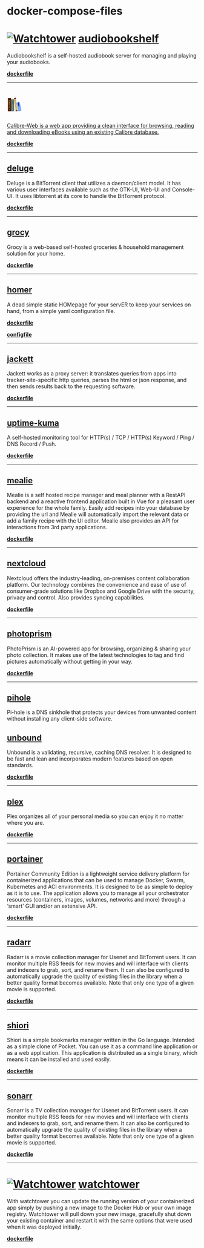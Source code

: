<h1> docker-compose-files </h1>

<h1><a href="https://www.audiobookshelf.org/Logo.png"><img src="https://www.audiobookshelf.org/Logo.png" style="width: 40px; max-width: 100%; height: auto;" title="Watchtower" /></a> <a href="https://github.com/advplyr/audiobookshelf"> audiobookshelf </a></h1>

<p>Audiobookshelf is a self-hosted audiobook server for managing and playing your audiobooks.</p>

**[dockerfile](https://github.com/wkimble91/docker-compose-files/blob/main/compose/audiobookshelf/docker-compose.yaml)**

---

<h1><a href="https://raw.githubusercontent.com/kovidgoyal/calibre/master/resources/images/lt.png"><img src="https://raw.githubusercontent.com/kovidgoyal/calibre/master/resources/images/lt.png" style="width: 40px; max-width: 100%; height: auto;" title="Watchtower" /></a> <a href="https://github.com/janeczku/calibre-web" calibre-web </a></h1>

<p>Calibre-Web is a web app providing a clean interface for browsing, reading and downloading eBooks using an existing Calibre database.</p>

**[dockerfile](https://github.com/wkimble91/docker-compose-files/blob/main/compose/calibre-web/docker-compose.yaml)**

---

## [deluge](https://github.com/deluge-torrent/deluge)

<p>Deluge is a BitTorrent client that utilizes a daemon/client model. It has various user interfaces available such as the GTK-UI, Web-UI and Console-UI. It uses libtorrent at its core to handle the BitTorrent protocol.</p>

**[dockerfile](https://github.com/wkimble91/docker-compose-files/blob/main/compose/deluge/docker-compose.yaml)**

---

## [grocy](https://github.com/grocy/grocy)

<p>Grocy is a web-based self-hosted groceries & household management solution for your home.</p>

**[dockerfile](https://github.com/wkimble91/docker-compose-files/blob/main/compose/grocy/docker-compose.yaml)**

---

## [homer](https://github.com/bastienwirtz/homer)

<p>A dead simple static HOMepage for your servER to keep your services on hand, from a simple yaml configuration file.</p>

**[dockerfile](https://github.com/wkimble91/docker-compose-files/blob/main/compose/homer/docker-compose.yaml)**

**[configfile](https://github.com/wkimble91/docker-compose-files/blob/main/compose/homer/config.yaml)**

---

## [jackett](https://github.com/Jackett/Jackett)

<p>Jackett works as a proxy server: it translates queries from apps into tracker-site-specific http queries, parses the html or json response, and then sends results back to the requesting software.</p>

**[dockerfile](https://github.com/wkimble91/docker-compose-files/blob/main/compose/jackett/docker-compose.yaml)**

---

## [uptime-kuma](https://github.com/louislam/uptime-kuma)

<p>A self-hosted monitoring tool for HTTP(s) / TCP / HTTP(s) Keyword / Ping / DNS Record / Push.</p>

**[dockerfile](https://github.com/wkimble91/docker-compose-files/blob/main/compose/uptime-kuma/docker-compose.yaml)**

---

## [mealie](https://github.com/hay-kot/mealie)

<p>Mealie is a self hosted recipe manager and meal planner with a RestAPI backend and a reactive frontend application built in Vue for a pleasant user experience for the whole family. Easily add recipes into your database by providing the url and Mealie will automatically import the relevant data or add a family recipe with the UI editor. Mealie also provides an API for interactions from 3rd party applications.</p>

**[dockerfile](https://github.com/wkimble91/docker-compose-files/blob/main/compose/mealie/docker-compose.yaml)**

---

## [nextcloud](https://github.com/nextcloud/server)

<p>Nextcloud offers the industry-leading, on-premises content collaboration platform. Our technology combines the convenience and ease of use of consumer-grade solutions like Dropbox and Google Drive with the security, privacy and control. Also provides syncing capabilities.</p>

**[dockerfile](https://github.com/wkimble91/docker-compose-files/blob/main/compose/nextcloud/docker-compose.yaml)**

---

## [photoprism](https://github.com/photoprism/photoprism)

<p>PhotoPrism is an AI-powered app for browsing, organizing & sharing your photo collection. It makes use of the latest technologies to tag and find pictures automatically without getting in your way.</p>

**[dockerfile](https://github.com/wkimble91/docker-compose-files/blob/main/compose/photoprism/docker-compose.yaml)**

---

## [pihole](https://github.com/pi-hole/pi-hole)

<p>Pi-hole is a DNS sinkhole that protects your devices from unwanted content without installing any client-side software.</p>

## [unbound](https://github.com/NLnetLabs/unbound)

<p>Unbound is a validating, recursive, caching DNS resolver. It is designed to be fast and lean and incorporates modern features based on open standards.</p>

**[dockerfile](https://github.com/wkimble91/docker-compose-files/blob/main/compose/pihole/docker-compose.yaml)**

---

## [plex](https://github.com/plexinc/pms-docker)

<p>Plex organizes all of your personal media so you can enjoy it no matter where you are.</p>

**[dockerfile](https://github.com/wkimble91/docker-compose-files/blob/main/compose/plex/docker-compose.yaml)**

---

## [portainer](https://github.com/portainer/portainer)

<p>Portainer Community Edition is a lightweight service delivery platform for containerized applications that can be used to manage Docker, Swarm, Kubernetes and ACI environments. It is designed to be as simple to deploy as it is to use. The application allows you to manage all your orchestrator resources (containers, images, volumes, networks and more) through a ‘smart’ GUI and/or an extensive API.</p>

**[dockerfile](https://github.com/wkimble91/docker-compose-files/blob/main/compose/portainer/docker-compose.yaml)**

---

## [radarr](https://github.com/Radarr/Radarr)

<p>Radarr is a movie collection manager for Usenet and BitTorrent users. It can monitor multiple RSS feeds for new movies and will interface with clients and indexers to grab, sort, and rename them. It can also be configured to automatically upgrade the quality of existing files in the library when a better quality format becomes available. Note that only one type of a given movie is supported.</p>

**[dockerfile](https://github.com/wkimble91/docker-compose-files/blob/main/compose/radarr/docker-compose.yaml)**

---

## [shiori](https://github.com/go-shiori/shiori)

<p>Shiori is a simple bookmarks manager written in the Go language. Intended as a simple clone of Pocket. You can use it as a command line application or as a web application. This application is distributed as a single binary, which means it can be installed and used easily.</p>

**[dockerfile](https://github.com/wkimble91/docker-compose-files/blob/main/compose/shiori/docker-compose.yaml)**

---

## [sonarr](https://github.com/Sonarr/Sonarr)

<p>Sonarr is a TV collection manager for Usenet and BitTorrent users. It can monitor multiple RSS feeds for new movies and will interface with clients and indexers to grab, sort, and rename them. It can also be configured to automatically upgrade the quality of existing files in the library when a better quality format becomes available. Note that only one type of a given movie is supported.</p>

**[dockerfile](https://github.com/wkimble91/docker-compose-files/blob/main/compose/sonarr/docker-compose.yaml)**

---

<h1><a href="https://raw.githubusercontent.com/containrrr/watchtower/main/logo.png"><img src="https://raw.githubusercontent.com/containrrr/watchtower/main/logo.png" style="width: 40px; max-width: 100%; height: auto;" title="Watchtower" /></a> <a href="https://github.com/containrrr/watchtower"> watchtower </a></h1>

<p>With watchtower you can update the running version of your containerized app simply by pushing a new image to the Docker Hub or your own image registry. Watchtower will pull down your new image, gracefully shut down your existing container and restart it with the same options that were used when it was deployed initially.</p>

**[dockerfile](https://github.com/wkimble91/docker-compose-files/blob/main/compose/watchtower/docker-compose.yaml)**
